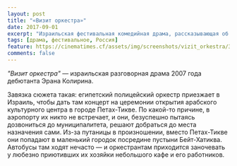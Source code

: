 ```yaml
---
layout: post
title: "«Визит оркестра»"
date: 2017-09-01
excerpt: "Израильская фестивальная комедийная драма, рассказывающая об египетском оркестре, заблудившимся где-то в Израиле."
tags: [драма, фестивальное, Россия]
feature: https://cinematimes.cf/assets/img/screenshots/vizit_orkestra/3.png
comments: false
---
```

*"Визит оркестра"* — израильская разговорная драма 2007 года дебютанта Эрана Колирина.

Завязка сюжета такая: египетский полицейский оркестр приезжает в Израиль, чтобы дать там концерт на церемонии открытия арабского культурного центра в городе Петах-Тикве. По какой-то причине, в аэропорту их никто не встречает, и они, безуспешно пытаясь дозвониться до муниципалитета, решают добраться до места назначения сами. Из-за путаницы в произношении, вместо Петах-Тикве они попадают в маленький городок посредине пустыни Бейт-Хатиква. Автобусы там ходят нечасто — и оркестрантам приходится заночевать у любезно приютивших их хозяйки небольшого кафе и его работников.

